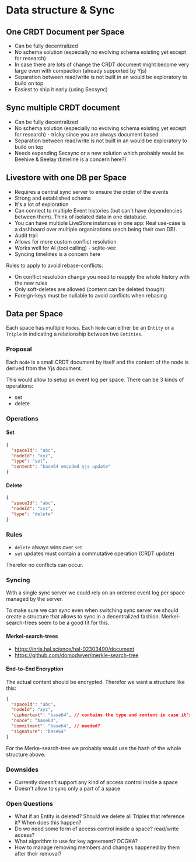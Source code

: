 # Data structure & Sync

## One CRDT Document per Space

- Can be fully decentralized
- No schema solution (especially no evolving schema existing yet except for research)
- In case there are lots of change the CRDT document might become very large even with compaction (already supported by Yjs)
- Separation between read/write is not built in an would be exploratory to build on top
- Easiest to ship it early (using Secsync)

## Sync multiple CRDT document

- Can be fully decentralized
- No schema solution (especially no evolving schema existing yet except for research) - tricky since you are always document based
- Separation between read/write is not built in an would be exploratory to build on top
- Needs expanding Secsync or a new solution which probably would be Beehive & Beelay (timeline is a concern here?)

## Livestore with one DB per Space

- Requires a central sync server to ensure the order of the events
- Strong and established schema
- It's a lot of exploration
- Can connect to multiple Event histories (but can't have dependencies between them). Think of isolated data in one database.
- You can have multiple LiveStore instances in one app: Real use-case is a dashboard over multiple organizations (each being their own DB).
- Audit trail
- Allows for more custom conflict resolution
- Works well for AI (tool calling) - sqlite-vec
- Syncing timelines is a concern here

Rules to apply to avoid rebase-conflicts:

- On conflict resolution change you need to reapply the whole history with the new rules
- Only soft-deletes are allowed (content can be deleted though)
- Foreign-keys must be nullable to avoid conflicts when rebasing

## Data per Space

Each space has multiple `Nodes`. Each `Node` can either be an `Entity` or a `Triple` in indicating a relationship between two `Entities`.

### Proposal

Each `Node` is a small CRDT document by itself and the content of the node is derived from the Yjs document.

This would allow to setup an event log per space. There can be 3 kinds of operations:

- set
- delete

### Operations

#### Set

```json
{
  "spaceId": "abc",
  "nodeId": "xyz",
  "type": "set",
  "content": "base64 encoded yjs update"
}
```

#### Delete

```json
{
  "spaceId": "abc",
  "nodeId": "xyz",
  "type": "delete"
}
```

### Rules

- `delete` always wins over `set`
- `set` updates must contain a commutative operation (CRDT update)

Therefor no conflicts can occur.

### Syncing

With a single sync server we could rely on an ordered event log per space managed by the server.

To make sure we can sync even when switching sync server we should create a structure that allows to sync in a decentralized fashion. Merkel-search-trees seem to be a good fit for this.

#### Merkel-search-trees

- https://inria.hal.science/hal-02303490/document
- https://github.com/domodwyer/merkle-search-tree

#### End-to-End Encryption

The actual content should be encrypted. Therefor we want a structure like this:

```json
{
  "spaceId": "abc",
  "nodeId": "xyz",
  "ciphertext": "base64", // contains the type and content in case it's a `set`
  "nonce": "base64",
  "commitment": "base64", // needed?
  "signature": "base64"
}
```

For the Merke-search-tree we probably would use the hash of the whole structure above.

### Downsides

- Currently doesn't support any kind of access control inside a space
- Doesn't allow to sync only a part of a space

### Open Questions

- What if an Entity is deleted? Should we delete all Triples that reference it? When does this happen?
- Do we need some form of access control inside a space? read/write access?
- What algorithm to use for key agreement? DCGKA?
- How to manage removing members and changes happened by them after their removal?
